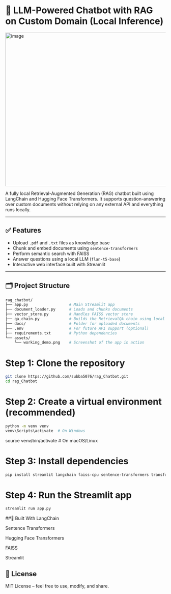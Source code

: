 # 🧠 LLM-Powered Chatbot with RAG on Custom Domain (Local Inference)
<img width="829" height="483" alt="image" src="https://github.com/user-attachments/assets/0e4cf32d-d05b-4ae3-bb85-d38430c11329" />

A fully local Retrieval-Augmented Generation (RAG) chatbot built using LangChain and Hugging Face Transformers. It supports question-answering over custom documents without relying on any external API and everything runs locally.

---

## ✅ Features

- Upload `.pdf` and `.txt` files as knowledge base
- Chunk and embed documents using `sentence-transformers`
- Perform semantic search with FAISS
- Answer questions using a local LLM (`flan-t5-base`)
- Interactive web interface built with Streamlit

---

## 🗂️ Project Structure

```bash
rag_chatbot/
├── app.py                  # Main Streamlit app
├── document_loader.py      # Loads and chunks documents
├── vector_store.py         # Handles FAISS vector store
├── qa_chain.py             # Builds the RetrievalQA chain using local LLM
├── docs/                   # Folder for uploaded documents
├── .env                    # For future API support (optional)
├── requirements.txt        # Python dependencies
└── assets/
    └── working_demo.png    # Screenshot of the app in action
```
# Step 1: Clone the repository
```bash
git clone https://github.com/subba5076/rag_Chatbot.git
cd rag_Chatbot

```

# Step 2: Create a virtual environment (recommended)
```bash
python -m venv venv
venv\Scripts\activate  # On Windows
```
source venv/bin/activate  # On macOS/Linux

# Step 3: Install dependencies
```bash
pip install streamlit langchain faiss-cpu sentence-transformers transformers pypdf python-dotenv
```
# Step 4: Run the Streamlit app
```bash
streamlit run app.py
```


##🔧 Built With
LangChain

Sentence Transformers

Hugging Face Transformers

FAISS

Streamlit

## 📄 License
MIT License – feel free to use, modify, and share.





